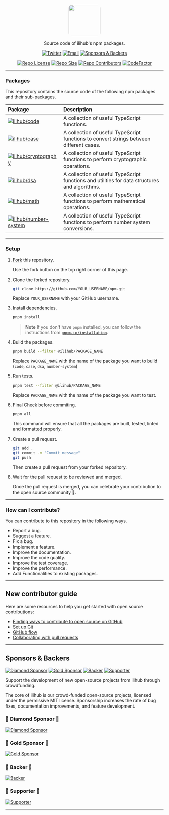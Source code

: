<div align="center">

<img src="https://github.com/ilihub.png" width="100" style="border-radius: 10%;" />

Source code of ilihub's npm packages.

[![Twitter][twitter_img]][twitter_url] [![Email][email_img]][email_url] [![Sponsors & Backers][open_collective_img]][open_collective_url]

[![Repo License][repo_license_img]][repo_license_url] [![Repo Size][repo_size_img]][repo_size_url] [![Repo Contributors][repo_contributors_img]][repo_contributors_url] [![CodeFactor][codefactor_img]][codefactor_url]

</div>

---

### Packages

This repository contains the source code of the following npm packages and their sub-packages.

| Package                                                                               | Description                                                                                   |
| :------------------------------------------------------------------------------------ | :-------------------------------------------------------------------------------------------- |
| [![ilihub/code][ilihub_code_npm_img]][ilihub_code_npm_url]                            | A collection of useful TypeScript functions.                                                  |
| [![ilihub/case][ilihub_case_npm_img]][ilihub_case_npm_url]                            | A collection of useful TypeScript functions to convert strings between different cases.       |
| [![ilihub/cryptography][ilihub_cryptography_npm_img]][ilihub_cryptography_npm_url]    | A collection of useful TypeScript functions to perform cryptographic operations.              |
| [![ilihub/dsa][ilihub_dsa_npm_img]][ilihub_dsa_npm_url]                               | A collection of useful TypeScript functions and utilities for data structures and algorithms. |
| [![ilihub/math][ilihub_math_npm_img]][ilihub_math_npm_url]                            | A collection of useful TypeScript functions to perform mathematical operations.               |
| [![ilihub/number-system][ilihub_number_system_npm_img]][ilihub_number_system_npm_url] | A collection of useful TypeScript functions to perform number system conversions.             |

---

### Setup

1. [Fork](https://github.com/ilihub/npm/fork) this repository.

   Use the fork button on the top right corner of this page.

2. Clone the forked repository.

   ```bash
   git clone https://github.com/YOUR_USERNAME/npm.git
   ```

   Replace `YOUR_USERNAME` with your GitHub username.

3. Install dependencies.

   ```bash
   pnpm install
   ```

   > **Note** If you don't have `pnpm` installed, you can follow the instructions from [`pnpm.io/installation`](https://pnpm.io/installation).

4. Build the packages.

   ```bash
   pnpm build --filter @ilihub/PACKAGE_NAME
   ```

   Replace `PACKAGE_NAME` with the name of the package you want to build (`code`, `case`, `dsa`, `number-system`)

5. Run tests.

   ```bash
   pnpm test --filter @ilihub/PACKAGE_NAME
   ```

   Replace `PACKAGE_NAME` with the name of the package you want to test.

6. Final Check before commiting.

   ```bash
   pnpm all
   ```

   This command will ensure that all the packages are built, tested, linted and formatted properly.

7. Create a pull request.

   ```bash
   git add .
   git commit -m "Commit message"
   git push
   ```

   Then create a pull request from your forked repository.

8. Wait for the pull request to be reviewed and merged.

   Once the pull request is merged, you can celebrate your contribution to the open source community 🎉.

---

### How can I contribute?

You can contribute to this repository in the following ways.

- Report a bug.
- Suggest a feature.
- Fix a bug.
- Implement a feature.
- Improve the documentation.
- Improve the code quality.
- Improve the test coverage.
- Improve the performance.
- Add Functionalities to existing packages.

---

## New contributor guide

Here are some resources to help you get started with open source contributions:

- [Finding ways to contribute to open source on GitHub][finding_ways_to_contribute_to_open_source_on_github]
- [Set up Git][set_up_git]
- [GitHub flow][github_flow]
- [Collaborating with pull requests][collaborating_with_pull_requests]

---

<!-- sponsors_and_backers_section_start -->

## Sponsors & Backers

[![Diamond Sponsor][diamond_sponsor_img]][open_collective_url] [![Gold Sponsor][gold_sponsor_img]][open_collective_url] [![Backer][backer_img]][open_collective_url] [![Supporter][supporter_img]][open_collective_url]

Support the development of new open-source projects from ilihub through crowdfunding.

The core of ilihub is our crowd-funded open-source projects, licensed under the permissive MIT license. Sponsorship increases the rate of bug fixes, documentation improvements, and feature development.

### 🦄 Diamond Sponsor 🦄

[![Diamond Sponsor][diamond_sponsor_logo_img]][open_collective_url]

### 💝 Gold Sponsor 💝

[![Gold Sponsor][gold_sponsor_logo_img]][open_collective_url]

### 🎁 Backer 🎁

[![Backer][backer_logo_img]][open_collective_url]

### 🤝 Supporter 🤝

[![Supporter][supporter_logo_img]][open_collective_url]

<!-- Reference Links -->

[open_collective_url]: https://opencollective.com/ilihub
[open_collective_img]: https://opencollective.com/ilihub/tiers/badge.svg
[diamond_sponsor_img]: https://opencollective.com/ilihub/tiers/diamond-sponsor/badge.svg?label=%F0%9F%A6%84%20Diamond%20Sponsor%20%F0%9F%A6%84&color=brightgreen
[diamond_sponsor_logo_img]: https://opencollective.com/ilihub/tiers/diamond-sponsor.svg?avatarHeight=96&width=600
[gold_sponsor_img]: https://opencollective.com/ilihub/tiers/sponsor/badge.svg?label=%F0%9F%92%9D%20Gold%20Sponsor%20%F0%9F%92%9D&color=brightgreen
[gold_sponsor_logo_img]: https://opencollective.com/ilihub/tiers/sponsor.svg?avatarHeight=70&width=600
[backer_img]: https://opencollective.com/ilihub/tiers/backer/badge.svg?label=%F0%9F%8E%81%20Backer%20%F0%9F%8E%81&color=brightgreen
[backer_logo_img]: https://opencollective.com/ilihub/tiers/backer.svg?avatarHeight=60&width=600
[supporter_img]: https://opencollective.com/ilihub/tiers/supporter/badge.svg?label=%F0%9F%A4%9D%20Supporter%20%F0%9F%A4%9D&color=brightgreen
[supporter_logo_img]: https://opencollective.com/ilihub/tiers/supporter.svg?avatarHeight=50&width=600

<!-- Reference Links End -->

<!-- sponsors_and_backers_section_end -->

---

<!-- Reference Links -->

[twitter_url]: https://twitter.com/ilihubofficial
[twitter_img]: https://img.shields.io/badge/Twitter-ilihubofficial-blue?logo=twitter&logoColor=white
[email_url]: mailto:contact@ilihub.tech
[email_img]: https://img.shields.io/badge/Email-contact%40ilihub.tech-blue?logo=gmail&logoColor=white
[repo_license_url]: https://github.com/ilihub/npm/blob/master/LICENSE.md
[repo_license_img]: https://img.shields.io/github/license/ilihub/npm
[repo_size_url]: https://github.com/ilihub/npm
[repo_size_img]: https://img.shields.io/github/repo-size/ilihub/npm
[repo_contributors_url]: https://github.com/ilihub/npm/graphs/contributors
[repo_contributors_img]: https://img.shields.io/github/contributors/ilihub/npm
[codefactor_url]: https://www.codefactor.io/repository/github/ilihub/npm
[codefactor_img]: https://www.codefactor.io/repository/github/ilihub/npm/badge
[open_collective_url]: https://opencollective.com/ilihub
[open_collective_img]: https://opencollective.com/ilihub/tiers/badge.svg
[ilihub_code_npm_img]: https://img.shields.io/badge/%40ilihub/-code-blue?logo=npm
[ilihub_code_npm_url]: https://www.npmjs.com/package/@ilihub/code
[ilihub_case_npm_img]: https://img.shields.io/badge/%40ilihub/-case-blue?logo=npm
[ilihub_case_npm_url]: https://www.npmjs.com/package/@ilihub/case
[ilihub_cryptography_npm_img]: https://img.shields.io/badge/%40ilihub/-cryptography-blue?logo=npm
[ilihub_cryptography_npm_url]: https://www.npmjs.com/package/@ilihub/cryptography
[ilihub_dsa_npm_img]: https://img.shields.io/badge/%40ilihub/-dsa-blue?logo=npm
[ilihub_dsa_npm_url]: https://www.npmjs.com/package/@ilihub/dsa
[ilihub_math_npm_img]: https://img.shields.io/badge/%40ilihub/-math-blue?logo=npm
[ilihub_math_npm_url]: https://www.npmjs.com/package/@ilihub/math
[ilihub_number_system_npm_img]: https://img.shields.io/badge/%40ilihub/-number%20system-blue?logo=npm
[ilihub_number_system_npm_url]: https://www.npmjs.com/package/@ilihub/number-system
[finding_ways_to_contribute_to_open_source_on_github]: https://docs.github.com/en/get-started/exploring-projects-on-github/finding-ways-to-contribute-to-open-source-on-github "Finding ways to contribute to open source on GitHub"
[set_up_git]: https://docs.github.com/en/get-started/quickstart/set-up-git "Set up Git"
[github_flow]: https://docs.github.com/en/get-started/quickstart/github-flow "GitHub flow"
[collaborating_with_pull_requests]: https://docs.github.com/en/get-started/quickstart/collaborating-with-issues-and-pull-requests "Collaborating with pull requests"

<!-- Reference Links End -->
